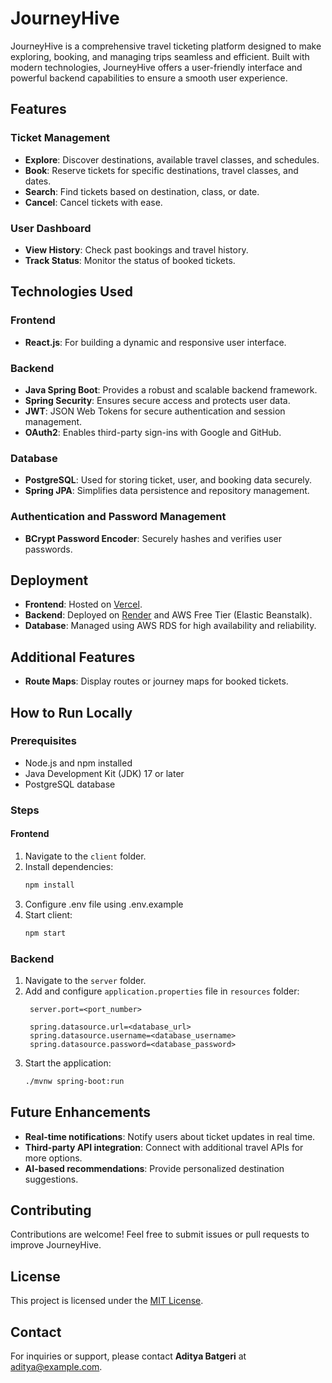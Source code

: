 # JourneyHive

JourneyHive is a comprehensive travel ticketing platform designed to make exploring, booking, and managing trips seamless and efficient. Built with modern technologies, JourneyHive offers a user-friendly interface and powerful backend capabilities to ensure a smooth user experience.

## Features

### Ticket Management
- **Explore**: Discover destinations, available travel classes, and schedules.
- **Book**: Reserve tickets for specific destinations, travel classes, and dates.
- **Search**: Find tickets based on destination, class, or date.
- **Cancel**: Cancel tickets with ease.

### User Dashboard
- **View History**: Check past bookings and travel history.
- **Track Status**: Monitor the status of booked tickets.

## Technologies Used

### Frontend
- **React.js**: For building a dynamic and responsive user interface.

### Backend
- **Java Spring Boot**: Provides a robust and scalable backend framework.
- **Spring Security**: Ensures secure access and protects user data.
- **JWT**: JSON Web Tokens for secure authentication and session management.
- **OAuth2**: Enables third-party sign-ins with Google and GitHub.

### Database
- **PostgreSQL**: Used for storing ticket, user, and booking data securely.
- **Spring JPA**: Simplifies data persistence and repository management.

### Authentication and Password Management
- **BCrypt Password Encoder**: Securely hashes and verifies user passwords.

## Deployment
- **Frontend**: Hosted on [Vercel](https://vercel.com).
- **Backend**: Deployed on [Render](https://render.com/) and AWS Free Tier (Elastic Beanstalk).
- **Database**: Managed using AWS RDS for high availability and reliability.

## Additional Features
- **Route Maps**: Display routes or journey maps for booked tickets.

## How to Run Locally

### Prerequisites
- Node.js and npm installed
- Java Development Kit (JDK) 17 or later
- PostgreSQL database

### Steps

#### Frontend
1. Navigate to the `client` folder.
2. Install dependencies:
   ```bash
   npm install
3. Configure .env file using .env.example
4. Start client:
   ```bash
   npm start

### Backend
1. Navigate to the `server` folder.
2. Add and configure `application.properties` file in `resources` folder:
   ```application.properties
    server.port=<port_number>
    
    spring.datasource.url=<database_url>
    spring.datasource.username=<database_username>
    spring.datasource.password=<database_password>

3. Start the application:
   ```bash
   ./mvnw spring-boot:run

## Future Enhancements
- **Real-time notifications**: Notify users about ticket updates in real time.
- **Third-party API integration**: Connect with additional travel APIs for more options.
- **AI-based recommendations**: Provide personalized destination suggestions.

## Contributing
Contributions are welcome! Feel free to submit issues or pull requests to improve JourneyHive.

## License
This project is licensed under the [MIT License](LICENSE).

## Contact
For inquiries or support, please contact **Aditya Batgeri** at [aditya@example.com](mailto:adityabatgeri@gmail.com).
